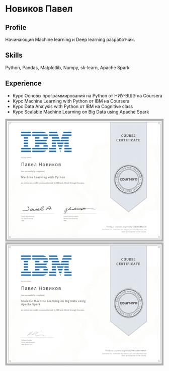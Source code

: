 # Новиков Павел

## Profile
Начинающий Machine learning и Deep learning  разработчик.

## Skills
Python, Pandas, Matplotlib, Numpy, sk-learn, Apache Spark

## Experience
* Курс Основы программирования на Python от НИУ-ВШЭ на Coursera
* Курс Machine Learning with Python от IBM на Coursera
* Курс Data Analysis with Python от IBM на Cognitive class 
* Курс Scalable Machine Learning on Big Data using Apache Spark

![](https://github.com/pablopicass/library/blob/master/Coursera%20ML%20small.jpg)
![](https://github.com/pablopicass/library/blob/master/Coursera%20AS%20small.jpg)

